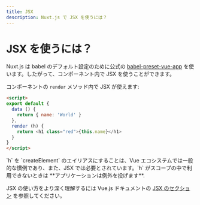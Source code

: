 ```yaml
---
title: JSX
description: Nuxt.js で JSX を使うには？
---
```


# JSX を使うには？

Nuxt.js は babel のデフォルト設定のために公式の [babel-preset-vue-app](https://github.com/vuejs/babel-preset-vue-app) を使います。したがって、コンポーネント内で JSX を使うことができます。

コンポーネントの `render` メソッド内で JSX が使えます:

```html
<script>
export default {
  data () {
    return { name: 'World' }
  },
  render (h) {
    return <h1 class="red">{this.name}</h1>
  }
}
</script>
```

<p class="Alert Alert--info">`h` を `createElement` のエイリアスにすることは、Vue エコシステムでは一般的な慣例であり、また、JSX では必要とされています。`h` がスコープの中で利用できないときは **アプリケーションは例外を投げます**.</p>

JSX の使い方をより深く理解するには Vue.js ドキュメントの [JSX のセクション](https://vuejs.org/v2/guide/render-function.html#JSX) を参照してください。
